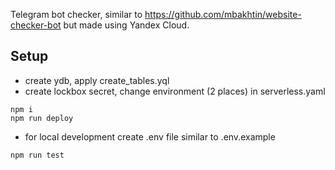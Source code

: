 Telegram bot checker, similar to https://github.com/mbakhtin/website-checker-bot but made using Yandex Cloud.

## Setup

- create ydb, apply create_tables.yql
- create lockbox secret, change environment (2 places) in serverless.yaml

```
npm i
npm run deploy
```

- for local development create .env file similar to .env.example

```npm run test```